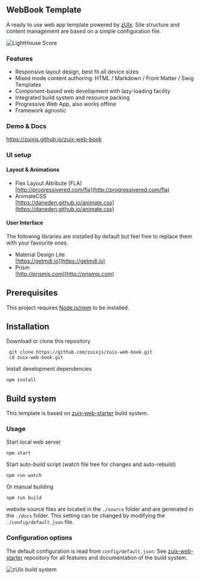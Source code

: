 ## WebBook Template

A ready to use web app template powered by
[zUIx](https://zuixjs.github.io/zuix).
Site structure and content management are based on a simple configuration file.

![LightHouse Score](https://zuixjs.github.io/zuix-web-book/images/lighthouse_score.jpg)


### Features

- Responsive layout design, best fit all device sizes
- Mixed mode content authoring: HTML / Markdown / Front Matter / Swig Templates
- Component-based web development with lazy-loading facility
- Integrated build system and resource packing
- Progressive Web App, also works offline
- Framework agnostic

### Demo & Docs

https://zuixjs.github.io/zuix-web-book


### UI setup

#### Layout & Animations

- Flex Layout Attribute (FLA)<br/>
  [http://progressivered.com/fla](http://progressivered.com/fla)
- AnimateCSS<br/>
  [https://daneden.github.io/animate.css](https://daneden.github.io/animate.css)

#### User Interface

The following libraries are installed by default but feel free to replace
them with your favourite ones.

- Material Design Lite<br/>
  [https://getmdl.io](https://getmdl.io)
- Prism<br/>
  [http://prismjs.com](http://prismjs.com)


## Prerequisites

This project requires [Node.js/npm](https://www.npmjs.com/get-npm) to be installed.


## Installation

Download or clone this repository

     git clone https://github.com/zuixjs/zuix-web-book.git
     cd zuix-web-book.git

Install development dependencies

    npm install


## Build system

This template is based on [zuix-web-starter](https://github.com/zuixjs/zuix-web-starter)
build system.

### Usage

Start local web server

    npm start

Start auto-build script (watch file tree for changes and auto-rebuild)

    npm run watch

Or manual building

    npm run build

website source files are located in the `./source` folder and are
generated in the `./docs` folder.
This setting can be changed by modifying the `./config/default.json` file.


### Configuration options

The default configuration is read from `config/default.json`:
See [zuix-web-starter](https://github.com/zuixjs/zuix-web-starter) repository
for all features and documentation of the build system.


![zUIx build system](https://zuixjs.github.io/zuix-web-book/images/gifs/zuix-build.gif)
